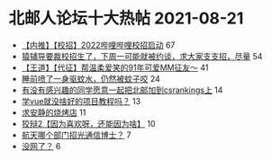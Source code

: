 # 北邮人论坛十大热帖 2021-08-21

- [【内推】【校招】2022哔哩哔哩校招启动](https://bbs.byr.cn/article/BYRatSH/8678) 67
- [猿辅导要裁校招生了，下周一可能就被约谈，求大家支支招，尽量](https://bbs.byr.cn/article/WorkLife/1172105) 54
- [【王道】【代征】帮温柔爱笑的91年可爱MM征友～](https://bbs.byr.cn/article/Friends/2002873) 41
- [睡前喷了一身驱蚊水，仍然被蚊子咬](https://bbs.byr.cn/article/Picture/3297303) 24
- [有没有感兴趣的同学愿意一起把北邮加到csrankings上](https://bbs.byr.cn/article/Paper/45089) 14
- [学vue就没啥好的项目教程吗？](https://bbs.byr.cn/article/Talking/6295799) 13
- [求安静的烧烤店](https://bbs.byr.cn/article/Food/515243) 11
- [狡辩2【因为喜欢呀，还能因为啥】](https://bbs.byr.cn/article/Feeling/3176430) 10
- [航天哪个部门招光通信博士？](https://bbs.byr.cn/article/Job/2139951) 7
- [没网了？](https://bbs.byr.cn/article/BUPTNet/105604) 6


